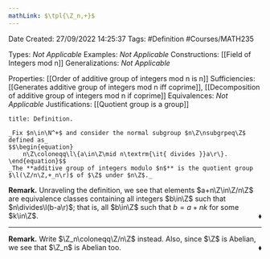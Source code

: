 ```yaml
---
mathLink: $\tpl{\Z_n,+}$
---
```


<div class="topSpace"></div>

Date Created: 27/09/2022 14:25:37
Tags: #Definition #Courses/MATH235

Types: _Not Applicable_
Examples: _Not Applicable_
Constructions: [[Field of Integers mod n]]
Generalizations: _Not Applicable_

Properties: [[Order of additive group of integers mod n is n]]
Sufficiencies: [[Generates additive group of integers mod n iff coprime]], [[Decomposition of additive group of integers mod n if coprime]]
Equivalences: _Not Applicable_
Justifications: [[Quotient group is a group]]

``` ad-Definition
title: Definition.

_Fix $n\in\N^+$ and consider the normal subgroup $n\Z\nsubgrpeq\Z$ defined as_
$$\begin{equation}
    n\Z\coloneqq\l\{a\in\Z\mid n\textrm{\it{ divides }}a\r\}.
\end{equation}$$
_The **additive group of integers modulo $n$** is the quotient group $\l(\Z/n\Z,+_n\r)$ of $\Z$ under $n\Z$._

```

**Remark.** Unraveling the definition, we see that elements $a+n\Z\in\Z/n\Z$ are equivalence classes containing all integers $b\in\Z$ such that $n\divides\l(b-a\r)$; that is, all $b\in\Z$ such that $b=a+nk$ for some $k\in\Z$.<span style="float:right;">$\blacklozenge$</span>

---

**Remark.** Write $\Z_n\coloneqq\Z/n\Z$ instead. Also, since $\Z$ is Abelian, we see that $\Z_n$ is Abelian too.<span style="float:right;">$\blacklozenge$</span>
